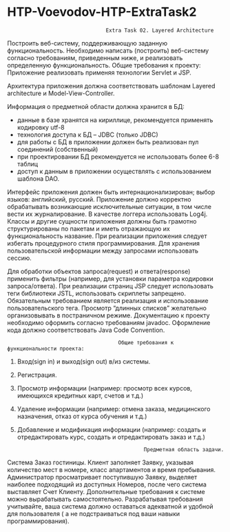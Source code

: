 # HTP-Voevodov-HTP-ExtraTask2

                                    Extra Task 02. Layered Architecture

Построить веб-систему, поддерживающую заданную функциональность.
Необходимо написать (построить) веб-систему согласно требованиям,
приведенным ниже, и реализовать определенную функциональность.
Общие требования к проекту:
Приложение реализовать применяя технологии Servlet и JSP.

Архитектура приложения должна соответствовать шаблонам Layered
architecture и Model-View-Controller.

Информация о предметной области должна хранится в БД:
- данные в базе хранятся на кириллице, рекомендуется применять кодировку
utf-8
- технология доступа к БД – JDBC (только JDBC)
- для работы с БД в приложении должен быть реализован пул соединений
(собственный)
- при проектировании БД рекомендуется не использовать более 6-8 таблиц
- доступ к данным в приложении осуществлять с использованием шаблона DAO.

Интерфейс приложения должен быть интернационализирован; выбор языков:
английский, русский.
Приложение должно корректно обрабатывать возникающие исключительные
ситуации, в том числе вести их журналирование. В качестве логгера
использовать Log4j.
Классы и другие сущности приложения должны быть грамотно структурированы
по пакетам и иметь отражающую их функциональность название.
При реализации приложения следует избегать процедурного стиля
программирования.
Для хранения пользовательской информации между запросами использовать
сессию.

Для обработки объектов запроса(request) и ответа(response) применить фильтры
(например, для установки параметра кодировки запроса/ответа).
При реализации страниц JSP следует использовать теги библиотеки JSTL,
использовать скриплеты запрещено. Обязательным требованием является
реализация и использование пользовательского тега. Просмотр “длинных
списков” желательно организовывать в постраничном режиме.
Документацию к проекту необходимо оформить согласно требованиям javadoc.
Оформление кода должно соответствовать Java Code Convention.

                                        Общие требования к функциональности проекта:

1) Вход(sign in) и выход(sign out) в/из системы.
2) Регистрация.
3) Просмотр информации (например: просмотр всех курсов, имеющихся
кредитных карт, счетов и т.д.)
4) Удаление информации (например: отмена заказа, медицинского назначения,
отказ от курса обучения и т.д.)
5) Добавление и модификация информации (например: создать и отредактировать
курс, создать и отредактировать заказ и т.д.)

                                                Предметная область задачи.
                                                
Система Заказ гостиницы. Клиент заполняет Заявку, указывая количество мест в
номере, класс апартаментов и время пребывания. Администратор просматривает
поступившую Заявку, выделяет наиболее подходящий из доступных Номеров, после
чего система выставляет Счет Клиенту.
Дополнительные требования к системе можно вырабатывать самостоятельно. Разрабатывая
требования учитывайте, ваша система должно оставаться адекватной и удобной для пользователя ( а
не подстраиваться под ваши навыки программирования).
